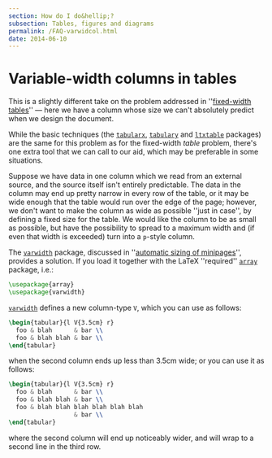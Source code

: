 ```yaml
---
section: How do I do&hellip;?
subsection: Tables, figures and diagrams
permalink: /FAQ-varwidcol.html
date: 2014-06-10
---
```


# Variable-width columns in tables

This is a slightly different take on the problem addressed in
''[fixed-width tables](FAQ-fixwidtab.md)''&nbsp;&mdash; here we have
a column whose size we can't absolutely predict when we design the
document.

While the basic techniques (the [`tabularx`](https://ctan.org/pkg/tabularx), [`tabulary`](https://ctan.org/pkg/tabulary)
and [`ltxtable`](https://ctan.org/pkg/ltxtable) packages) are the same for this problem as for the
fixed-width _table_ problem, there's one extra tool that we can
call to our aid, which may be preferable in some situations.

Suppose we have data in one column which we read from an external
source, and the source itself isn't entirely predictable.  The data in
the column may end up pretty narrow in every row of the table, or it
may be wide enough that the table would run over the edge of the page;
however, we don't want to make the column as wide as possible ''just
in case'', by defining a fixed size for the table.  We would like the
column to be as small as possible, but have the possibility to spread
to a maximum width and (if even that width is exceeded) turn into a
`p`-style column.

The [`varwidth`](https://ctan.org/pkg/varwidth) package, discussed in 
''[automatic sizing of minipages](FAQ-varwidth.md)'', provides
a solution.  If you load it together with the LaTeX ''required''
[`array`](https://ctan.org/pkg/array) package, i.e.:
```latex
\usepackage{array}
\usepackage{varwidth}
```
[`varwidth`](https://ctan.org/pkg/varwidth) defines a new column-type `V`, which you
can use as follows:
```latex
\begin{tabular}{l V{3.5cm} r}
  foo & blah      & bar \\
  foo & blah blah & bar \\
\end{tabular}
```
when the second column ends up less than 3.5cm wide;
or you can use it as follows:
```latex
\begin{tabular}{l V{3.5cm} r}
  foo & blah      & bar \\
  foo & blah blah & bar \\
  foo & blah blah blah blah blah blah
                  & bar \\
\end{tabular}
```
where the second column will end up noticeably wider, and will wrap to
a second line in the third row.

